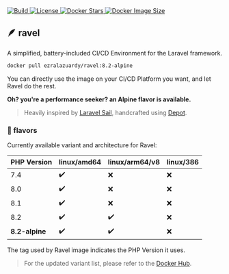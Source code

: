 <a href="https://github.com/ezralazuardy/ravel/actions/workflows/build.yml" target="_blank" rel="noopener noreferrer">
  <img src="https://github.com/ezralazuardy/ravel/actions/workflows/build.yml/badge.svg?branch=8.2-alpine" alt="Build">
</a>
<a href="https://github.com/ezralazuardy/ravel/blob/master/LICENSE" target="_blank" rel="noopener noreferrer">
  <img src="https://img.shields.io/github/license/ezralazuardy/ravel?color=yellow" alt="License">
</a>
<a href="https://hub.docker.com/r/ezralazuardy/ravel/tags" target="_blank" rel="noopener noreferrer">
  <img src="https://img.shields.io/docker/stars/ezralazuardy/ravel?color=blue" alt="Docker Stars">
</a>
<a href="https://hub.docker.com/r/ezralazuardy/ravel/tags" target="_blank" rel="noopener noreferrer">
  <img src="https://img.shields.io/docker/image-size/ezralazuardy/ravel/8.2-alpine?color=orange" alt="Docker Image Size">
</a>

## :feather: ravel

A simplified, battery-included CI/CD Environment for the Laravel framework.

```bash
docker pull ezralazuardy/ravel:8.2-alpine
```

You can directly use the image on your CI/CD Platform you want, and let Ravel do the rest.

**Oh? you're a performance seeker? an Alpine flavor is available.**

> Heavily inspired by [Laravel Sail](https://github.com/laravel/sail), handcrafted using [Depot](https://depot.dev).

### :candy: flavors

Currently available variant and architecture for Ravel:

| PHP Version      | linux/amd64        | linux/arm64/v8     | linux/386          |
| ---------------- | ------------------ | ------------------ | ------------------ |
| 7.4              | :heavy_check_mark: | :x:                | :x:                |
| 8.0              | :heavy_check_mark: | :x:                | :x:                |
| 8.1              | :heavy_check_mark: | :x:                | :x:                |
| 8.2              | :heavy_check_mark: | :heavy_check_mark: | :x:                |
| **8.2-alpine**   | :heavy_check_mark: | :heavy_check_mark: | :x:                |

The tag used by Ravel image indicates the PHP Version it uses.

> For the updated variant list, please refer to the [Docker Hub](https://hub.docker.com/r/ezralazuardy/ravel/tags).
